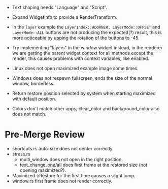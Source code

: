 * Text shaping needs "Language" and "Script".
* Expand WidgetInfo to provide a RenderTransform.

* In the `layer` example the `LayerIndex::ADORNER, LayerMode::OFFSET` and `LayerMode::ALL` buttons are not producing the expected(?) result, this is more noticeable by upping the rotation of the buttons to -45.

* Try implementing "layers" in the window widget instead, in the renderer we are getting the parent widget context for all methods
except the render, this causes problems with context variables, like enabled.

* Linux does not open maximized example image some times.
* Windows does not respawn fullscreen, ends the size of the normal window, borderless.
* Return restore position selected by system when starting maximized with default position.
* Colors don't match other apps, clear_color and background_color also does not match.

# Pre-Merge Review

* shortcuts.rs auto-size does not center correctly.
* stress.rs
    - multi_window does not open in the right position.
    - text_change_one/all does first frame at the restored size (not opening maximized?).
* Maximized->Restore for the first time causes a slight jump.
* window.rs first frame does not render correctly.